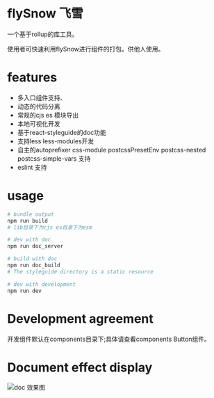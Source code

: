 # flySnow 飞雪
一个基于rollup的库工具。

使用者可快速利用flySnow进行组件的打包。供他人使用。
# features
- 多入口组件支持、
- 动态的代码分离
- 常规的cjs es 模块导出
- 本地可视化开发 
- 基于react-styleguide的doc功能
- 支持less less-modules开发
- 自主的autoprefixer css-module postcssPresetEnv postcss-nested  postcss-simple-vars 支持
- eslint 支持

# usage
```bash
# bundle output
npm run build 
# lib目录下为cjs es目录下为esm

# dev with doc 
npm run doc_server 

# build with doc
npm run doc_build 
# The styleguide directory is a static resource

# dev with development 
npm run dev

```
# Development agreement

开发组件默认在components目录下;具体请查看components Button组件。

# Document effect display

![doc 效果图](http://images.e-healthcare.net/images/2020/11/25/images2011251207333207.jpg "doc 效果图")



